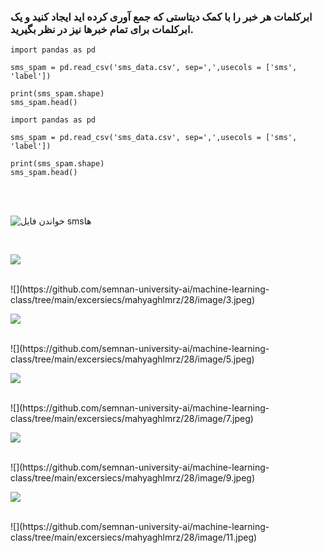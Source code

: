<div dir="">
  
  ###  ابرکلمات هر خبر را با کمک دیتاستی که جمع آوری کرده اید ایجاد کنید و یک ابرکلمات برای تمام خبرها نیز در نظر بگیرید.
  
  ```
import pandas as pd

sms_spam = pd.read_csv('sms_data.csv', sep=',',usecols = ['sms', 'label'])

print(sms_spam.shape)
sms_spam.head()

```
  ```
import pandas as pd

sms_spam = pd.read_csv('sms_data.csv', sep=',',usecols = ['sms', 'label'])

print(sms_spam.shape)
sms_spam.head()

```
  <br/>
  
  <br/>
  
  
  ![خواندن فایل smsها](https://github.com/semnan-university-ai/machine-learning-class/tree/main/excersiecs/mahyaghlmrz/28/image/1.jpeg)
  
  <br/>
  
  ![](https://github.com/semnan-university-ai/machine-learning-class/tree/main/excersiecs/mahyaghlmrz/28/image/2.jpeg)
  
  <br/>
  ![](https://github.com/semnan-university-ai/machine-learning-class/tree/main/excersiecs/mahyaghlmrz/28/image/3.jpeg)
  
  <br/>
  
  ![](https://github.com/semnan-university-ai/machine-learning-class/tree/main/excersiecs/mahyaghlmrz/28/image/4.jpeg)
  
  <br/>
  ![](https://github.com/semnan-university-ai/machine-learning-class/tree/main/excersiecs/mahyaghlmrz/28/image/5.jpeg)
  
  <br/>
  
  ![](https://github.com/semnan-university-ai/machine-learning-class/tree/main/excersiecs/mahyaghlmrz/28/image/6.jpeg)
  
  <br/>
  ![](https://github.com/semnan-university-ai/machine-learning-class/tree/main/excersiecs/mahyaghlmrz/28/image/7.jpeg)
  
  <br/>
  
  ![](https://github.com/semnan-university-ai/machine-learning-class/tree/main/excersiecs/mahyaghlmrz/28/image/8.jpeg)
  
  <br/>
  ![](https://github.com/semnan-university-ai/machine-learning-class/tree/main/excersiecs/mahyaghlmrz/28/image/9.jpeg)
  
  <br/>
  
  ![](https://github.com/semnan-university-ai/machine-learning-class/tree/main/excersiecs/mahyaghlmrz/28/image/10.jpeg)
  
  <br/>
  ![](https://github.com/semnan-university-ai/machine-learning-class/tree/main/excersiecs/mahyaghlmrz/28/image/11.jpeg)
  
  <br/>

  
  
  <br/>
  
  </div>
